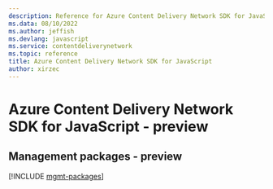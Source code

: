 ```yaml
---
description: Reference for Azure Content Delivery Network SDK for JavaScript
ms.data: 08/10/2022
ms.author: jeffish
ms.devlang: javascript
ms.service: contentdeliverynetwork
ms.topic: reference
title: Azure Content Delivery Network SDK for JavaScript
author: xirzec
---
```

# Azure Content Delivery Network SDK for JavaScript - preview

## Management packages - preview
[!INCLUDE [mgmt-packages](content-delivery-network-mgmt-index.md)]